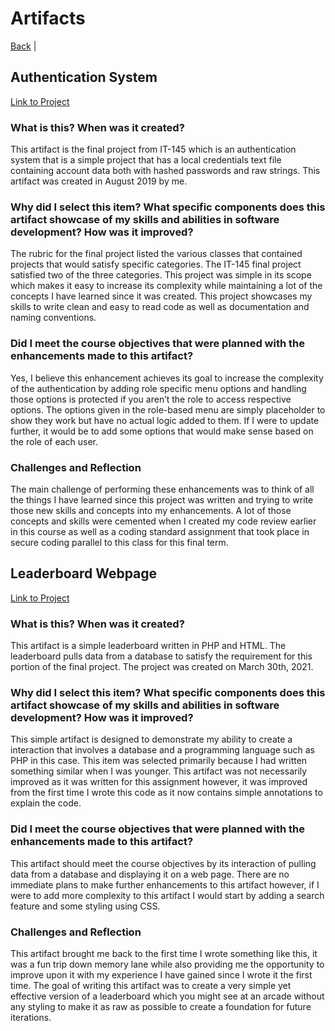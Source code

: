 # Artifacts

[Back](https://coltonthompson.github.io/) |

## Authentication System
[Link to Project](https://github.com/ColtonThompson/AuthenticationSystem)

### What is this? When was it created?
This artifact is the final project from IT-145 which is an authentication system that is a simple project that has a local credentials text file containing account data both with hashed passwords and raw strings. This artifact was created in August 2019 by me.

### Why did I select this item? What specific components does this artifact showcase of my skills and abilities in software development? How was it improved?
The rubric for the final project listed the various classes that contained projects that would satisfy specific categories. The IT-145 final project satisfied two of the three categories. This project was simple in its scope which makes it easy to increase its complexity while maintaining a lot of the concepts I have learned since it was created. This project showcases my skills to write clean and easy to read code as well as documentation and naming conventions.

### Did I meet the course objectives that were planned with the enhancements made to this artifact?
Yes, I believe this enhancement achieves its goal to increase the complexity of the authentication by adding role specific menu options and handling those options is protected if you aren’t the role to access respective options. The options given in the role-based menu are simply placeholder to show they work but have no actual logic added to them. If I were to update further, it would be to add some options that would make sense based on the role of each user.

### Challenges and Reflection
The main challenge of performing these enhancements was to think of all the things I have learned since this project was written and trying to write those new skills and concepts into my enhancements. A lot of those concepts and skills were cemented when I created my code review earlier in this course as well as a coding standard assignment that took place in secure coding parallel to this class for this final term.

## Leaderboard Webpage
[Link to Project](url)

### What is this? When was it created?
This artifact is a simple leaderboard written in PHP and HTML. The leaderboard pulls data from a database to satisfy the requirement for this portion of the final project. The project was created on March 30th, 2021.

### Why did I select this item? What specific components does this artifact showcase of my skills and abilities in software development? How was it improved?
This simple artifact is designed to demonstrate my ability to create a interaction that involves a database and a programming language such as PHP in this case. This item was selected primarily because I had written something similar when I was younger. This artifact was not necessarily improved as it was written for this assignment however, it was improved from the first time I wrote this code as it now contains simple annotations to explain the code.

### Did I meet the course objectives that were planned with the enhancements made to this artifact?
This artifact should meet the course objectives by its interaction of pulling data from a database and displaying it on a web page. There are no immediate plans to make further enhancements to this artifact however, if I were to add more complexity to this artifact I would start by adding a search feature and some styling using CSS.

### Challenges and Reflection
This artifact brought me back to the first time I wrote something like this, it was a fun trip down memory lane while also providing me the opportunity to improve upon it with my experience I have gained since I wrote it the first time. The goal of writing this artifact was to create a very simple yet effective version of a leaderboard which you might see at an arcade without any styling to make it as raw as possible to create a foundation for future iterations. 
